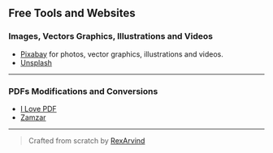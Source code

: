 ## Free Tools and Websites

### Images, Vectors Graphics, Illustrations and Videos
* [Pixabay](https://pixabay.com/) for photos, vector graphics, illustrations and videos.
* [Unsplash](https://unsplash.com/)

---

### PDFs Modifications and Conversions
* [I Love PDF](https://www.ilovepdf.com/)
* [Zamzar](https://www.zamzar.com/)

---



> Crafted from scratch by [RexArvind](https://rexarvind.github.io/)
